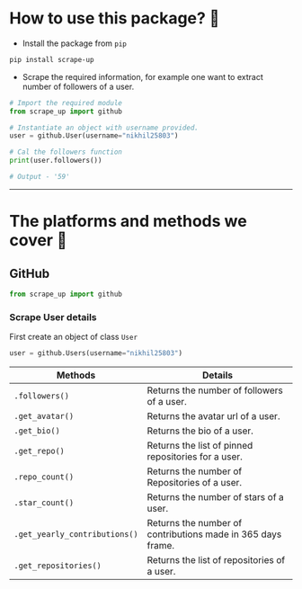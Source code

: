 # How to use this package? 👀
+ Install the package from `pip`
```powershell
pip install scrape-up
```

+ Scrape the required information, for example one want to extract number of followers of a user.
```python
# Import the required module
from scrape_up import github

# Instantiate an object with username provided.
user = github.User(username="nikhil25803")

# Cal the followers function
print(user.followers())

# Output - '59'
```

---

# The platforms and methods we cover 💫

## GitHub
```python
from scrape_up import github
```

### Scrape User details

First create an object of class `User`
```python
user = github.Users(username="nikhil25803")
```

| Methods |  Details |
|---|---|
|  `.followers()` | Returns the number of followers of a user. |
|  `.get_avatar()` | Returns the avatar url of a user. |
|  `.get_bio()`  | Returns the bio of a user. |
|  `.get_repo()` | Returns the list of pinned repositories for a user. |
|  `.repo_count()` | Returns the number of Repositories of a user. |
|  `.star_count()` | Returns the number of stars of a user. |
|  `.get_yearly_contributions()` |Returns the number of contributions made in 365 days frame. |
|  `.get_repositories()` | Returns the list of repositories of a user. |

